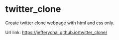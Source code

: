 # twitter_clone

Create twitter clone webpage with html and css only.

Url link: https://jefferychai.github.io/twitter_clone/
